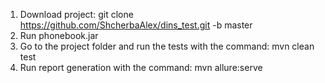 1. Download project: git clone https://github.com/ShcherbaAlex/dins_test.git -b master
2. Run phonebook.jar
3. Go to the project folder and run the tests with the command: mvn clean test
4. Run report generation with the command: mvn allure:serve 
